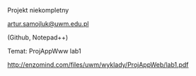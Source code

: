 Projekt niekompletny

artur.samojluk@uwm.edu.pl

(Github, Notepad++)

Temat: ProjAppWww lab1

http://enzomind.com/files/uwm/wyklady/ProjAppWeb/lab1.pdf


